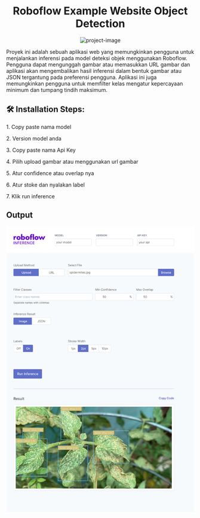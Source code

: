 <h1 align="center" id="title">Roboflow Example Website Object Detection</h1>

<p align="center"><img src="https://socialify.git.ci/volumeee/object-detection-roboflow/image?language=1&amp;name=1&amp;owner=1&amp;stargazers=1&amp;theme=Light" alt="project-image"></p>

<p id="description">Proyek ini adalah sebuah aplikasi web yang memungkinkan pengguna untuk menjalankan inferensi pada model deteksi objek menggunakan Roboflow. Pengguna dapat mengunggah gambar atau memasukkan URL gambar dan aplikasi akan mengembalikan hasil inferensi dalam bentuk gambar atau JSON tergantung pada preferensi pengguna. Aplikasi ini juga memungkinkan pengguna untuk memfilter kelas mengatur kepercayaan minimum dan tumpang tindih maksimum.</p>

<h2>🛠️ Installation Steps:</h2>

<p>1. Copy paste nama model</p>

<p>2. Version model anda</p>

<p>3. Copy paste nama Api Key</p>

<p>4. Pilih upload gambar atau menggunakan url gambar</p>

<p>5. Atur confidence atau overlap nya</p>

<p>6. Atur stoke dan nyalakan label</p>

<p>7. Klik run inference</p>

## Output
![Images](https://github.com/volumeee/object-detection-roboflow/blob/main/Roboflow-Inference-Example.png?raw=true)

